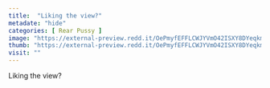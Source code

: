 ```yaml
---
title:  "Liking the view?"
metadate: "hide"
categories: [ Rear Pussy ]
image: "https://external-preview.redd.it/OePmyfEFFLCWJYVmO42ISXY8DYeqkmy1Z26s4zDV-Mw.jpg?auto=webp&s=b60ae5f1be2f437b52ab919dc08629f56eacb81b"
thumb: "https://external-preview.redd.it/OePmyfEFFLCWJYVmO42ISXY8DYeqkmy1Z26s4zDV-Mw.jpg?width=1080&crop=smart&auto=webp&s=a4b41a551ad760b305109784aee091d6e77a3789"
visit: ""
---
```

Liking the view?

